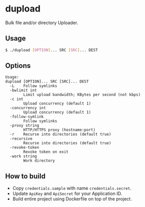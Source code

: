 # dupload

Bulk file and/or directory Uploader.

## Usage

```sh
$ ./dupload [OPTION]... SRC [SRC]... DEST
```

## Options

```
Usage:
dupload [OPTION]... SRC [SRC]... DEST
  -L	Follow symlinks
  -bwlimit int
    	Limit upload bandwidth; KBytes per second (not kbps)
  -c int
    	Upload concurrency (default 1)
  -concurrency int
    	Upload concurrency (default 1)
  -follow-symlink
    	Follow symlinks
  -proxy string
    	HTTP/HTTPS proxy (hostname:port)
  -r	Recurse into directories (default true)
  -recursive
    	Recurse into directories (default true)
  -revoke-token
    	Revoke token on exit
  -work string
    	Work directory
```

## How to build

* Copy `credentials.sample` with name `credentials.secret`.
* Update `ApiKey` and `ApiSecret` for your Application ID.
* Build entire project using Dockerfile on top of the project.
